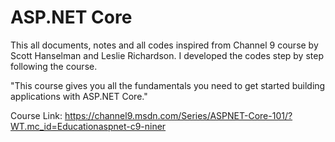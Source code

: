 # ASP.NET Core
This all documents, notes and all codes inspired from Channel 9 course by Scott Hanselman and Leslie Richardson. 
I developed the codes step by step following the course.

"This course gives you all the fundamentals you need to get started building applications with ASP.NET Core."  

Course Link: https://channel9.msdn.com/Series/ASPNET-Core-101/?WT.mc_id=Educationaspnet-c9-niner
